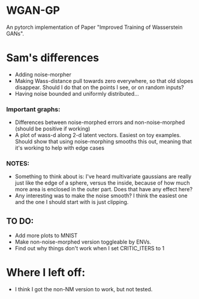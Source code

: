# WGAN-GP
An pytorch implementation of Paper "Improved Training of Wasserstein GANs".

# Sam's differences
* Adding noise-morpher
* Making Wass-distance pull towards zero everywhere, so that old slopes disappear. Should I do that on the points I see, or on random inputs?
* Having noise bounded and uniformly distributed...

### Important graphs:
* Differences between noise-morphed errors and non-noise-morphed (should be positive if working)
* A plot of wass-d along 2-d latent vectors. Easiest on toy examples. Should show that using noise-morphing smooths this out, meaning that it's working to help with edge cases

### NOTES:
* Something to think about is: I've heard multivariate gaussians are really just like the edge of a sphere, versus the inside, because of how much more area is enclosed in the outer part. Does that have any effect here?
* Any interesting was to make the noise smooth? I think the easiest one and the one I should start with is just clipping.  

## TO DO:
* Add more plots to MNIST
* Make non-noise-morphed version toggleable by ENVs.
* Find out why things don't work when I set CRITIC_ITERS to 1

# Where I left off:
* I think I got the non-NM version to work, but not tested.
